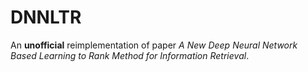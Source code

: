 # DNNLTR

An **unofficial** reimplementation of paper *A New Deep Neural Network Based Learning to Rank Method for Information Retrieval*.
